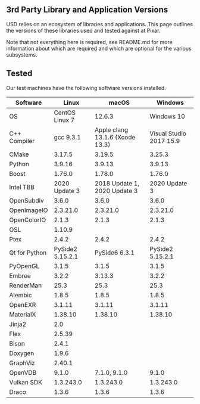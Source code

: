 3rd Party Library and Application Versions
------------------------------------------

USD relies on an ecosystem of libraries and applications. This page outlines
the versions of these libraries used and tested against at Pixar.

Note that not everything here is required, see README.md for more information
about which are required and which are optional for the various subsystems.

## Tested

Our test machines have the following software versions installed.

| Software      | Linux                | macOS                        | Windows                        |
| ------------- | -------------------- | ---------------------------- | ------------------------------ |
| OS            | CentOS Linux 7       | 12.6.3                       | Windows 10                     |
| C++ Compiler  | gcc 9.3.1            | Apple clang 13.1.6 (Xcode 13.3) | Visual Studio 2017 15.9     |
| CMake         | 3.17.5               | 3.19.5                       | 3.25.3                         |
| Python        | 3.9.16               | 3.9.13                       | 3.9.13                         |
| Boost         | 1.76.0               | 1.78.0                       | 1.76.0                         |
| Intel TBB     | 2020 Update 3        | 2018 Update 1, 2020 Update 3 | 2020 Update 3                  |
| OpenSubdiv    | 3.6.0                | 3.6.0                        | 3.6.0                          |
| OpenImageIO   | 2.3.21.0             | 2.3.21.0                     | 2.3.21.0                       |
| OpenColorIO   | 2.1.3                | 2.1.3                        | 2.1.3                          |
| OSL           | 1.10.9               |                              |                                |
| Ptex          | 2.4.2                | 2.4.2                        | 2.4.2                          |
| Qt for Python | PySide2 5.15.2.1     | PySide6 6.3.1                | PySide2 5.15.2.1               |
| PyOpenGL      | 3.1.5                | 3.1.5                        | 3.1.5                          |
| Embree        | 3.2.2                | 3.13.3                       | 3.2.2                          |
| RenderMan     | 25.3                 | 25.3                         | 25.3                           |
| Alembic       | 1.8.5                | 1.8.5                        | 1.8.5                          |
| OpenEXR       | 3.1.11               | 3.1.11                       | 3.1.11                         |
| MaterialX     | 1.38.10              | 1.38.10                      | 1.38.10                        |
| Jinja2        | 2.0                  |                              |                                |
| Flex          | 2.5.39               |                              |                                |
| Bison         | 2.4.1                |                              |                                |
| Doxygen       | 1.9.6                |                              |                                |
| GraphViz      | 2.40.1               |                              |                                |
| OpenVDB       | 9.1.0                | 7.1.0, 9.1.0                 | 9.1.0                          |
| Vulkan SDK    | 1.3.243.0            | 1.3.243.0                    | 1.3.243.0                      |
| Draco         | 1.3.6                | 1.3.6                        | 1.3.6                          |
